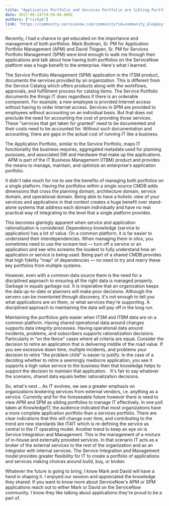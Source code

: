 ```yaml
---
title: "Application Portfolio and Services Portfolio are Sibling Portfolios That Should Live in the Same House"
date: 2017-08-24T19:50:08.000Z
authors: ["rickyb"]
link: "https://community.servicenow.com/community?id=community_blog&sys_id=d1fca2a5dbd0dbc01dcaf3231f9619f2"
---
```

<p>Recently, I had a chance to get educated on the importance and management of both portfolios. Mark Bodman, Sr. PM for Application Portfolio Management (APM) and David Thigpen, Sr. PM for Services Portfolio Management (SPM) were kind enough to walk me through their applications and talk about how having both portfolios on the ServiceNow platform was a huge benefit to the enterprise. Here's what I learned.</p><p></p><p>The Service Portfolio Management (SPM) application in the ITSM product, documents the services provided by an organization. This is different from the Service Catalog which offers products along with the workflows, approvals, and fulfillment process for catalog items. The Service Portfolio documents the things IT does regardless if there is an orderable component. For example, a new employee is provided Internet access without having to order Internet access. Services in SPM are provided to employees without accounting on an individual basis. But that does not preclude the need for accounting the cost of providing those services. These "services that get taken for granted" need to be documented and their costs need to be accounted for. Without such documentation and accounting, there are gaps in the actual cost of running IT like a business.</p><p></p><p>The Application Portfolio, similar to the Service Portfolio, maps IT functionality the business requires, aggregated metadata used for planning purposes, and associated SW and Hardware that make up the applications.   APM is part of the IT Business Management (ITBM) product and provides the means to manage, maintain, and optimize an enterprise's application portfolio. </p><p>It didn't take much for me to see the benefits of managing both portfolios on a single platform. Having the portfolios within a single source CMDB adds dimensions that cross the planning domain, architecture domain, service domain, and operational domain. Being able to have a holistic view of your services and applications in that context creates a huge benefit over stand-alone systems that address each domain individually and have no real practical way of integrating to the level that a single platform provides.</p><p>This becomes glaringly apparent when service and application rationalization is considered. Dependency knowledge (service to application) has a lot of value. On a common platform, it is far easier to understand their interdependencies. When managing them in silos, you sometimes need to use the scream test — turn off a service or an application and see who screams the loudest to fully understand how an application or service is being used. Being part of a shared CMDB provides that high fidelity "map" of dependencies — no need to try and marry these key portfolios from multiple systems.</p><p></p><p>However, even with a common data source there is the need for a disciplined approach to ensuring all the right data is managed properly. Garbage in equals garbage out. It is imperative that an organization keeps the data up-to-date or planners will make poor decisions. Although the servers can be inventoried through discovery, it's not enough to tell you what applications are on them, or what services they're supporting. A disciplined approach to maintaining the data will pay off in the long run. </p><p>Maintaining the portfolios gets easier when ITSM and ITBM data are on a common platform. Having shared operational data around changes supports data integrity processes. Having operational data around incidents, problems, and subscribers supports rationalization decisions. Particularly in "on the fence" cases where all criteria are equal. Consider the decision to retire an application that is delivering middle of the road value. If you see excessive down time, multiple incidents, and problems your decision to retire "the problem child" is easier to justify. In the case of a deciding whether to retire a seemingly mediocre application, you see it supports a high value service to the business then that knowledge helps to support the decision to maintain that application.   It's fair to say whatever the scenario, shared data equals better rationalization decisions.</p><p></p><p>So, what's next… As IT evolves, we see a greater emphasis on organizations brokering services from external vendors, i.e. anything as a service. Currently and for the foreseeable future however there is need to view APM and SPM as sibling portfolios to manage IT effectively. In one poll taken at Knowledge17, the audience indicated that most organizations have a more complete application portfolio than a services portfolio. There are clear indications that this will change over time, and contributing to the trend are new standards like IT4IT which is re-defining the service as central to the IT operating model. Another trend to keep an eye on is Service Integration and Management. This is the management of a mixture of in-house and externally provided services. In that scenario IT acts as a broker of the external services to the rest of the organization and as an integrator with internal services. The Service Integration and Management model provides greater flexibility for IT to create a portfolio of applications and services making choices around build, buy, or broker.</p><p></p><p>Whatever the future is going to bring, I know Mark and David will have a hand in shaping it. I enjoyed our session and appreciated the knowledge they shared. If you want to know more about ServiceNow's APM or SPM applications reach out to either Mark or David on the ServiceNow community. I know they like talking about applications they're proud to be a part of.</p>
